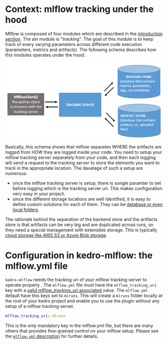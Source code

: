 # Context: mlflow tracking under the hood

Mlflow is composed of four modules which are described in the [introduction section](../01_introduction/01_introduction.md). The ain module is "tracking". The goal of this module is to keep track of every varying parameters across different code execution (parameters, metrics and artifacts). The following schema describes how this modules operates under the hood:

![mlflow_tracking_schema](../imgs/mlflow_tracking_schema.png)

Basically, this schema shows that mlflow separates WHERE the artifacts are logged from HOW they are logged inside your code. You need to setup your mlflow tracking server separately from your code, and then each logging will send a request to the tracking server to store the elements you want to track in the appropriate location. The davatage of such a setup are numerous:
- once the mlflow tracking server is setup, there is songle paramter to set before logging which is the tracking server uri. This makes configuration very easy in your project.
- since the different storage locations are well identified, it is easy to define custom solutions for each of them. They can be [database or even local folders](https://mlflow.org/docs/latest/tracking.html#mlflow-tracking-servers).

The rationale behind the separation of the backend store and the artifacts store is that artifacts can be very big and are duplicated across runs, so they need a special management with extensible storage. This is typically [cloud storage like AWS S3 or Azure Blob storage](https://mlflow.org/docs/latest/tracking.html#id10).

# Configuration in kedro-mlflow: the mlflow.yml file
``kedro-mlflow`` needs the tracking uri of your mlflow tracking server to operate properly . The ``mlflow.yml`` file must have the ``mlflow_tracking_uri`` key with a [valid mlflow_tracking_uri associated ](https://mlflow.org/docs/latest/tracking.html#where-runs-are-recorded)value. The ``mlflow.yml`` default have this keys set to ``mlruns``. This will create a ``mlruns`` folder locally at the root of your kedro project and enable you to use the plugin without any setup of a mlflow tracking server.

```yml
mlflow_tracking_uri: mlruns
```

This is the only mandatory key in the mlflow.yml file, but there are many others that provides fine-grained control on your mlflow setup. Please see the [``mlflow.yml`` description](../04_python_objects/mlflow_yml.md) for further details.
